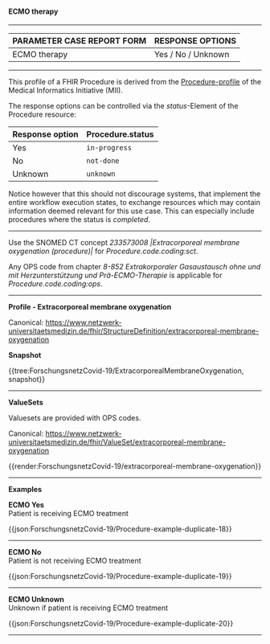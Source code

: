 #### ECMO therapy

---

| PARAMETER CASE REPORT FORM | RESPONSE OPTIONS |
|--------------|-----------|
| ECMO therapy | Yes / No / Unknown | 

---

This profile of a FHIR Procedure is derived from the [Procedure-profile](https://simplifier.net/medizininformatikinitiative-modulprozeduren/prozedur-duplicate-2) of the Medical Informatics Initiative (MII).

The response options can be controlled via the *status*-Element of the Procedure resource:

| Response option | Procedure.status |
|--------------|-----------|
| Yes | `in-progress` | 
| No | `not-done` | 
| Unknown | `unknown` | 

Notice however that this should not discourage systems, that implement the entire workflow execution states, to exchange resources which may contain information deemed relevant for this use case. This can especially include procedures where the status is *completed*.

---

Use the SNOMED CT concept *233573008 |Extracorporeal membrane oxygenation (procedure)|* for *Procedure.code.coding:sct*.

Any OPS code from chapter *8-852 Extrakorporaler Gasaustausch ohne und mit Herzunterstützung und Prä-ECMO-Therapie* is applicable for *Procedure.code.coding:ops*.

---

**Profile - Extracorporeal membrane oxygenation**

Canonical: https://www.netzwerk-universitaetsmedizin.de/fhir/StructureDefinition/extracorporeal-membrane-oxygenation

**Snapshot**

{{tree:ForschungsnetzCovid-19/ExtracorporealMembraneOxygenation, snapshot}}

---

**ValueSets**

Valuesets are provided with OPS codes.

Canonical: https://www.netzwerk-universitaetsmedizin.de/fhir/ValueSet/extracorporeal-membrane-oxygenation

{{render:ForschungsnetzCovid-19/extracorporeal-membrane-oxygenation}}

---

**Examples**

**ECMO Yes**
<br>
Patient is receiving ECMO treatment 

{{json:ForschungsnetzCovid-19/Procedure-example-duplicate-18}} 

---

**ECMO No**
<br>
Patient is not receiving ECMO treatment 

{{json:ForschungsnetzCovid-19/Procedure-example-duplicate-19}} 

---

**ECMO Unknown**
<br>
Unknown if patient is receiving ECMO treatment 

{{json:ForschungsnetzCovid-19/Procedure-example-duplicate-20}} 

---
